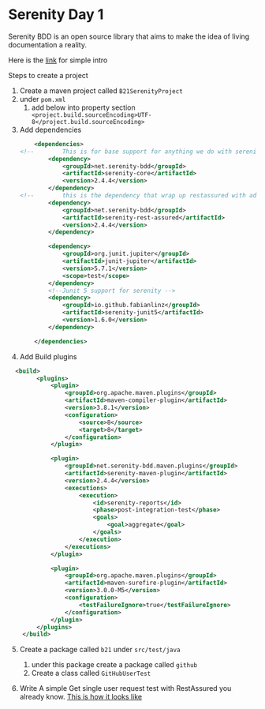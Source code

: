 # Serenity Day 1

Serenity BDD is an open source library that aims to make the idea of living documentation a reality.

Here is the [link](https://serenity-bdd.github.io/theserenitybook/latest/index.html) for simple intro


Steps to create a project

1. Create a maven project called    `B21SerenityProject`
2. under `pom.xml`
    1. add below into property section
       ` <project.build.sourceEncoding>UTF-8</project.build.sourceEncoding>`
3. Add dependencies
    ```xml
        <dependencies>
    <!--        This is for base support for anything we do with serenity-->
            <dependency>
                <groupId>net.serenity-bdd</groupId>
                <artifactId>serenity-core</artifactId>
                <version>2.4.4</version>
            </dependency>
    <!--        this is the dependency that wrap up restassured with additional serenity support-->
            <dependency>
                <groupId>net.serenity-bdd</groupId>
                <artifactId>serenity-rest-assured</artifactId>
                <version>2.4.4</version>
            </dependency>

            <dependency>
                <groupId>org.junit.jupiter</groupId>
                <artifactId>junit-jupiter</artifactId>
                <version>5.7.1</version>
                <scope>test</scope>
            </dependency>
            <!--Junit 5 support for serenity -->
            <dependency>
                <groupId>io.github.fabianlinz</groupId>
                <artifactId>serenity-junit5</artifactId>
                <version>1.6.0</version>
            </dependency>

        </dependencies>
    ```
4. Add Build plugins
```xml
  <build>
        <plugins>
            <plugin>
                <groupId>org.apache.maven.plugins</groupId>
                <artifactId>maven-compiler-plugin</artifactId>
                <version>3.8.1</version>
                <configuration>
                    <source>8</source>
                    <target>8</target>
                </configuration>
            </plugin>

            <plugin>
                <groupId>net.serenity-bdd.maven.plugins</groupId>
                <artifactId>serenity-maven-plugin</artifactId>
                <version>2.4.4</version>
                <executions>
                    <execution>
                        <id>serenity-reports</id>
                        <phase>post-integration-test</phase>
                        <goals>
                            <goal>aggregate</goal>
                        </goals>
                    </execution>
                </executions>
            </plugin>

            <plugin>
                <groupId>org.apache.maven.plugins</groupId>
                <artifactId>maven-surefire-plugin</artifactId>
                <version>3.0.0-M5</version>
                <configuration>
                    <testFailureIgnore>true</testFailureIgnore>
                </configuration>
            </plugin>
        </plugins>
    </build>
```

5. Create a package called `b21` under `src/test/java`
    1. under this package create a package called `github`
    2. Create a class called `GitHubUserTest`
    
6. Write A simple Get single user request test with RestAssured you already know.
    [This is how it looks like](src/test/java/b21/github/GithubTest.java) 